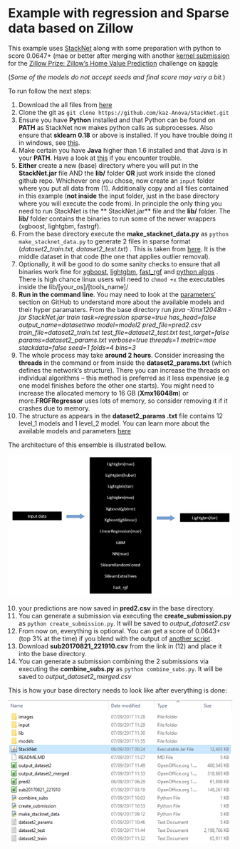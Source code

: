 # Example with regression and Sparse data based on Zillow

This example uses [StackNet](https://github.com/kaz-Anova/StackNet) along with some preparation with python to score 0.0647+ (mae or better after merging with another [kernel submission](https://www.kaggle.com/davidfumo/boosted-trees-lb-0-0643707/code) for the [Zillow Prize: Zillow’s Home Value Prediction](https://www.kaggle.com/c/zillow-prize-1/) challenge on [kaggle](https://www.kaggle.com/) 

(*Some of the models do not accept seeds and final score may vary a bit.*)

To run follow the next steps:

1. Download the all files from [here](https://www.kaggle.com/c/zillow-prize-1/data) 
2. Clone the git as `git clone https://github.com/kaz-Anova/StackNet.git`
3. Ensure you have **Python** installed and that Python can be found on **PATH** as StackNet now makes python calls as subprocesses. Also ensure that **sklearn 0.18** or above is installed. If you have trouble doing it in windows, see [this](https://www.youtube.com/watch?v=Y2q_b4ugPWk).  
4. Make certain you have **Java** higher than 1.6 installed and that Java is in your **PATH**. Have a look at [this](https://www.java.com/en/download/help/path.xml) if you encounter trouble.
5. **Either** create a new (base) directory where you will put in the **StackNet.jar** file AND the **lib/** folder **OR** just work inside the cloned github repo. Whichever one you chose, now create an `input` folder where you put  all data from (1). Additionally copy and all files contained in this example (**not inside** the input folder, just in the base directory where you will execute the code from). In principle the only thing you need to run StackNet is the ** StackNet.jar** file and the **lib/** folder. The **lib/** folder contains the binaries to run some of the newer wrappers (xgboost, lightgbm, fastrgf).
6. From the base directory execute the **make_stacknet_data.py** as `python  make_stacknet_data.py` to generate 2 files in sparse format (*dataset2_train.txt,* *dataset2_test.txt*) . This is taken from [here](https://www.kaggle.com/danieleewww/xgboost-lightgbm-and-olsv107-w-month-features). It is the middle dataset in that code (the one that applies outlier removal). 
6. Optionally, it will be good to do some sanity checks to ensure that all binaries work fine for [xgboost](https://github.com/kaz-Anova/StackNet#install-xgboost), [lightgbm](https://github.com/kaz-Anova/StackNet#install-lightgbm), [fast_rgf](https://github.com/kaz-Anova/StackNet#install-fast_rgf-new) and [python algos](https://github.com/kaz-Anova/StackNet#install-sklearn-algorithmsnew) . There is high chance linux users will need to `chmod +x`  the executables inside the lib/[your_os]/[tools_name]/
7. **Run in the command line**. You may need to look at the [parameters’](https://github.com/kaz-Anova/StackNet#command-line-parameters) section on GitHub to understand more about the available models and their hyper paramaters. From the base directory run 
*java -Xmx12048m -jar StackNet.jar train task=regression sparse=true has_head=false output_name=datasettwo model=model2 pred_file=pred2.csv train_file=dataset2_train.txt test_file=dataset2_test.txt test_target=false params=dataset2_params.txt verbose=true threads=1 metric=mae stackdata=false seed=1 folds=4 bins=3*
8. The whole process may take **around 2 hours**. Consider increasing the **threads** in the command or from inside the **dataset2_params.txt** (which defines the network’s structure). There you can increase the threads on individual algorithms – this method is preferred as it less expensive (e.g one model finishes before the other one starts).  You  might need to increase the allocated memory to 16 GB (**Xmx16048m**) or more.**FRGFRegressor** uses lots of memory, so consider removing it if it crashes due to memory.   
9. The structure as appears in the **dataset2_params .txt** file contains 12 level_1 models and 1 level_2 model. You can learn more about the available models and parameters [here]( https://github.com/kaz-Anova/StackNet/blob/master/parameters/PARAMETERS.MD)

The architecture of this ensemble is illustrated bellow.

![Alt text](/example/zillow_regression_sparse/images/structure.png?raw=true "architecture")


10. your predictions are now saved in **pred2.csv** in the base directory.
11. You can generate a submission via executing the **create_submission.py** as `python create_submission.py`. It will be saved to *output_dataset2.csv*
12. From now on, everything is optional. You can get a score of 0.0643+ (top 3% at the time) if you blend with the output of [another script](https://www.kaggle.com/davidfumo/boosted-trees-lb-0-0643707/output).
13. Download **sub20170821_221910.csv** from the link in (12) and place it into the base directory.
14. You can generate a submission combining the 2 submissions via executing the **combine_subs.py** as `python combine_subs.py`. It will be saved to *output_dataset2_merged.csv*

This is how your base directory needs to look like after everything is done: 

![Alt text](/example/zillow_regression_sparse/images/tree.png?raw=true "architecture")

